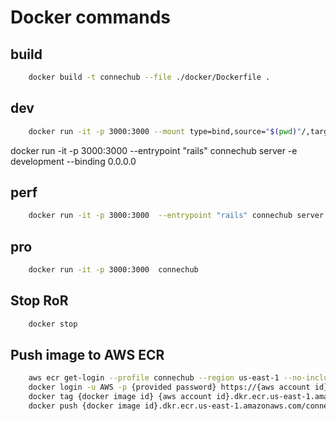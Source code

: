 # Docker commands


## build

```bash
    docker build -t connechub --file ./docker/Dockerfile .
```

## dev

```bash
    docker run -it -p 3000:3000 --mount type=bind,source="$(pwd)"/,target=/app --entrypoint "rails" connechub server -e development --binding 0.0.0.0
```
docker run -it -p 3000:3000  --entrypoint "rails" connechub server -e development --binding 0.0.0.0


## perf

```bash
    docker run -it -p 3000:3000  --entrypoint "rails" connechub server -binding 0.0.0.0
```

## pro

```bash
    docker run -it -p 3000:3000  connechub
```

## Stop RoR

```bash
    docker stop
```

## Push image to AWS ECR

```bash
    aws ecr get-login --profile connechub --region us-east-1 --no-include-email
    docker login -u AWS -p {provided password} https://{aws account id}.dkr.ecr.us-east-1.amazonaws.com
    docker tag {docker image id} {aws account id}.dkr.ecr.us-east-1.amazonaws.com/connechub
    docker push {docker image id}.dkr.ecr.us-east-1.amazonaws.com/connechub
```
